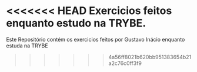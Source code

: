 <<<<<<< HEAD
Exercicios feitos enquanto estudo na TRYBE.
=======
Este Repositório contém os exercicios feitos por Gustavo Inácio enquanto estuda na TRYBE
>>>>>>> 4a56ff8021b620bb951383654b21a2c76c0ff3f9
